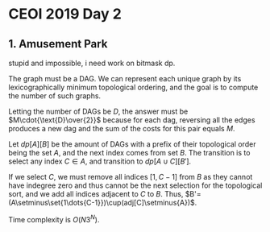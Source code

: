 # CEOI 2019 Day 2

## 1. Amusement Park
stupid and impossible, i need work on bitmask dp.

The graph must be a DAG. We can represent each unique graph by its lexicographically minimum topological ordering, and the goal is to compute the number of such graphs.

Letting the number of DAGs be $D$, the answer must be $M\cdot{\text{D}\over{2}}$ because for each dag, reversing all the edges produces a new dag and the sum of the costs for this pair equals $M$.

Let $dp[A][B]$ be the amount of DAGs with a prefix of their topological order being the set $A$, and the next index comes from set $B$. The transition is to select any index $C\in{A}$, and transition to $dp[A\cup{C}][B']$.

If we select $C$, we must remove all indices $[1,C-1]$ from $B$ as they cannot have indegree zero and thus cannot be the next selection for the topological sort, and we add all indices adjacent to $C$ to $B$. Thus, $B'=(A\setminus\set{1\dots{C-1}})\cup(adj[C]\setminus{A})$.

Time complexity is $O(N3^N)$.